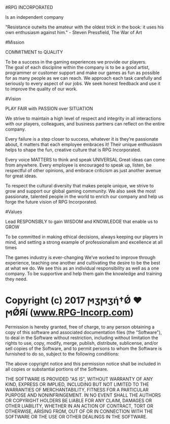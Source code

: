 #RPG INCORPORATED

Is an independent company

"Resistance outwits the amateur with the oldest trick in the book: it uses his own enthusiasm against him." - Steven Pressfield, The War of Art

#Mission

COMMITMENT to QUALITY

To be a success in the gaming experiences we provide our players.<br>The goal of each discipline within the company is to be a good artist, programmer or customer support and make our games as fun as possible for as many people as we can reach.
We approach each task carefully and seriously to every aspect of our jobs. We seek honest feedback and use it to improve the quality of our work.

#Vision

PLAY FAIR with PASSION over SITUATION

We strive to maintain a high level of respect and integrity in all interactions with our players, colleagues, and business partners can reflect on the entire company.

Every failure is a step closer to success, whatever it is they’re passionate about, it matters that each employee embraces it! Their unique enthusiasm helps to shape the fun, creative culture that is RPG Incorporated.

Every voice MATTERS to think and speak UNIVERSAL
Great ideas can come from anywhere. Every employee is encouraged to speak up, listen, be respectful of other opinions, and embrace criticism as just another avenue for great ideas.

To respect the cultural diversity that makes people unique, we strive to grow and support our global gaming community. We also seek the most passionate, talented people in the world to enrich our company and help us forge the future vision of RPG Incorporated.

#Values
                        
Lead RESPONSIBLY to gain WISDOM and KNOWLEDGE that enable us to GROW

To be committed in making ethical decisions, always keeping our players in mind, and setting a strong example of professionalism and excellence at all times
                        
The games industry is ever-changing
We’ve worked to improve through experience, teaching one another and cultivating the desire to be the best at what we do. We see this as an individual responsibility as well as a one company. To be supportive and help them gain the knowledge and training they need.

# Copyright (c) 2017 ϻӡϻӡή†Ǿ ♥ ϻǾЯí (www.RPG-Incorp.com)

Permission is hereby granted, free of charge, to any person obtaining a copy of this software and associated documentation files 
(the "Software"), to deal in the Software without restriction, including without limitation the rights to use, copy, modify, merge, 
publish, distribute, sublicense, and/or sell copies of the Software, and to permit persons to whom the Software is furnished to do so, 
subject to the following conditions:

The above copyright notice and this permission notice shall be included in all copies or substantial portions of the Software.

THE SOFTWARE IS PROVIDED "AS IS", WITHOUT WARRANTY OF ANY KIND, EXPRESS OR IMPLIED, INCLUDING BUT NOT LIMITED TO THE WARRANTIES OF 
MERCHANTABILITY, FITNESS FOR A PARTICULAR PURPOSE AND NONINFRINGEMENT. IN NO EVENT SHALL THE AUTHORS OR COPYRIGHT HOLDERS BE LIABLE 
FOR ANY CLAIM, DAMAGES OR OTHER LIABILITY, WHETHER IN AN ACTION OF CONTRACT, TORT OR OTHERWISE, ARISING FROM, OUT OF OR IN CONNECTION 
WITH THE SOFTWARE OR THE USE OR OTHER DEALINGS IN THE SOFTWARE.

